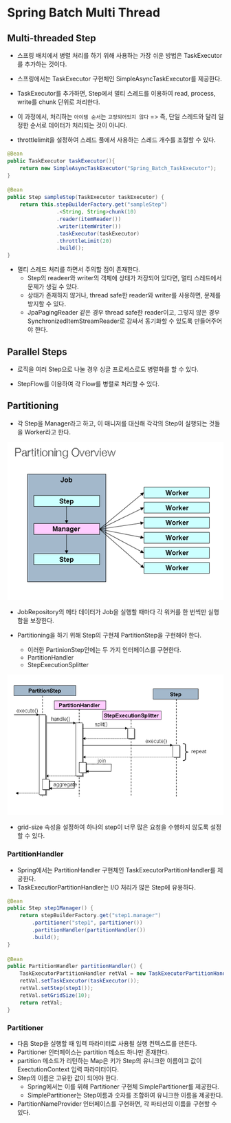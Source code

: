 # Spring Batch Multi Thread

## Multi-threaded Step

- 스프링 배치에서 병렬 처리를 하기 위해 사용하는 가장 쉬운 방법은 TaskExecutor를 추가하는 것이다.

- 스프링에서는 TaskExecutor 구현체인 SimpleAsyncTaskExecutor를 제공한다.

- TaskExecutor를 추가하면, Step에서 멀티 스레드를 이용하여 read, process, write를 chunk 단위로 처리한다.

- 이 과정에서, 처리하는 `아이템 순서`는 `고정되어있지 않다`
  => 즉, 단일 스레드와 달리 일정한 순서로 데이터가 처리되는 것이 아니다.

- throttlelimit을 설정하여 스레드 풀에서 사용하는 스레드 개수를 조절할 수 있다.

```java
@Bean
public TaskExecutor taskExecutor(){
    return new SimpleAsyncTaskExecutor("Spring_Batch_TaskExecutor");
}

@Bean
public Step sampleStep(TaskExecutor taskExecutor) {
	return this.stepBuilderFactory.get("sampleStep")
				.<String, String>chunk(10)
				.reader(itemReader())
				.writer(itemWriter())
				.taskExecutor(taskExecutor)
				.throttleLimit(20)
				.build();
}

```

- 멀티 스레드 처리를 하면서 주의할 점이 존재한다.
  - Step의 readeer와 writer의 객체에 상태가 저장되어 있다면, 멀티 스레드에서 문제가 생길 수 있다.
  - 상태가 존재하지 않거나, thread safe한 reader와 writer를 사용하면, 문제를 방지할 수 있다.
  - JpaPagingReader 같은 경우 thread safe한 reader이고, 그렇지 않은 경우 SynchronizedItemStreamReader로 감싸서 동기화할 수 있도록 만들어주어야 한다.

## Parallel Steps

- 로직을 여러 Step으로 나눌 경우 싱글 프로세스로도 병렬화를 할 수 있다.

- StepFlow를 이용하여 각 Flow를 병렬로 처리할 수 있다.

## Partitioning

- 각 Step을 Manager라고 하고, 이 매니저를 대신해 각각의 Step이 실행되는 것들을 Worker라고 한다.

![Untitled](220208-Spring_Batch_MultiThread/0.png)

- JobRepository의 메타 데이터가 Job을 실행할 때마다 각 워커를 한 번씩만 실행함을 보장한다.

- Partitioning을 하기 위해 Step의 구현체 PartitionStep을 구현해야 한다.
  - 이러한 PartinionStep안에는 두 가지 인터페이스를 구현한다.
  - PartitionHandler
  - StepExecutionSplitter

![Untitled](220208-Spring_Batch_MultiThread/1.png)

- grid-size 속성을 설정하여 하나의 step이 너무 많은 요청을 수행하지 않도록 설정할 수 있다.

### PartitionHandler

- Spring에서는 PartitionHandler 구현체인 TaskExecutorPartitionHandler를 제공한다.
- TaskExecutiorPartitionHandler는 I/O 처리가 많은 Step에 유용하다.

```java
@Bean
public Step step1Manager() {
    return stepBuilderFactory.get("step1.manager")
        .partitioner("step1", partitioner())
        .partitionHandler(partitionHandler())
        .build();
}

@Bean
public PartitionHandler partitionHandler() {
    TaskExecutorPartitionHandler retVal = new TaskExecutorPartitionHandler();
    retVal.setTaskExecutor(taskExecutor());
    retVal.setStep(step1());
    retVal.setGridSize(10);
    return retVal;
}
```

### Partitioner

- 다음 Step을 실행할 때 입력 파라미터로 사용될 실행 컨텍스트를 만든다.
- Partitioner 인터페이스는 partition 메소드 하나만 존재한다.
- partition 메소드가 리턴하는 Map은 키가 Step의 유니크한 이름이고 값이 ExectutionContext 입력 파라미터이다.
- Step의 이름은 고유한 값이 되어야 한다.
  - Spring에서는 이를 위해 Partitioner 구현체 SimplePartitioner를 제공한다.
  - SimplePartitioner는 Step이름과 숫자를 조합하여 유니크한 이름을 제공한다.
- PartitionNameProvider 인터페이스를 구현하면, 각 파티션의 이름을 구현할 수 있다.
